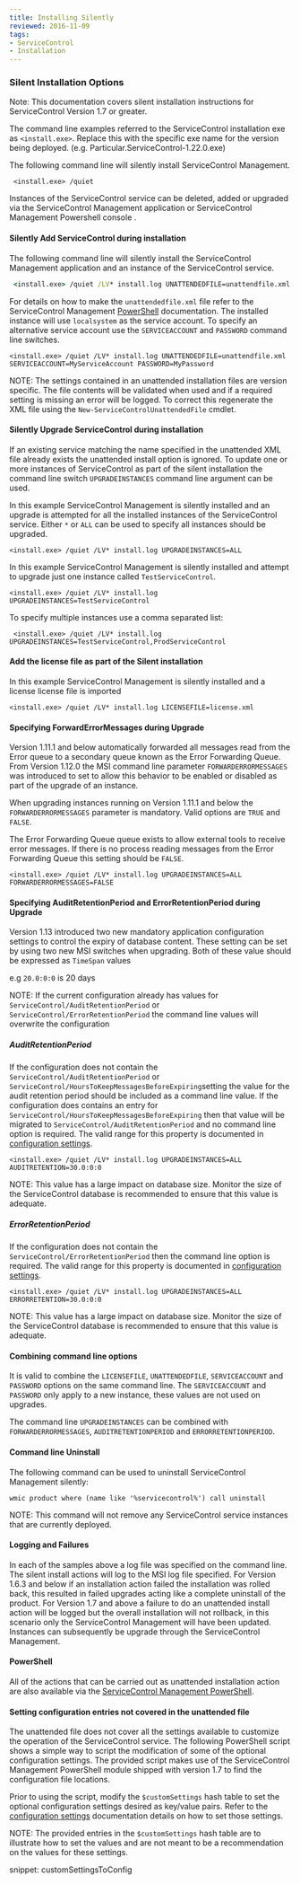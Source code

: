 ```yaml
---
title: Installing Silently
reviewed: 2016-11-09
tags:
- ServiceControl
- Installation
---
```


### Silent Installation Options

Note: This documentation covers silent installation instructions for ServiceControl Version 1.7 or greater.

The command line examples referred to the ServiceControl installation exe as `<install.exe>`.   Replace this with the specific exe name for the version being deployed.  (e.g. Particular.ServiceControl-1.22.0.exe)


The following command line will silently install ServiceControl Management.

```dos
 <install.exe> /quiet
```

Instances of the ServiceControl service can be deleted, added or upgraded via the ServiceControl Management application or ServiceControl Management Powershell console .


#### Silently Add ServiceControl during installation

The following command line will silently install the ServiceControl Management application and an instance of the ServiceControl service.

```bat
 <install.exe> /quiet /LV* install.log UNATTENDEDFILE=unattendfile.xml
```

For details on how to make the `unattendedfile.xml` file refer to the ServiceControl Management [PowerShell](installation-powershell.md) documentation. The installed instance will use `localsystem` as the service account. To specify an alternative service account use the `SERVICEACCOUNT` and `PASSWORD` command line switches.

```dos
<install.exe> /quiet /LV* install.log UNATTENDEDFILE=unattendfile.xml SERVICEACCOUNT=MyServiceAccount PASSWORD=MyPassword
```

NOTE: The settings contained in an unattended installation files are version specific. The file contents will be validated when used and if a required setting is missing an error will be logged. To correct this regenerate the XML file using the `New-ServiceControlUnattendedFile` cmdlet.


#### Silently Upgrade ServiceControl during installation

If an existing service matching the name specified in the unattended XML file already exists the unattended install option is ignored. To update one or more instances of ServiceControl as part of the silent installation the command line switch `UPGRADEINSTANCES` command line argument can be used.

In this example ServiceControl Management is silently installed and an upgrade is attempted for all the installed instances of the ServiceControl service. Either `*` or `ALL` can be used to specify all instances should be upgraded.

```dos
<install.exe> /quiet /LV* install.log UPGRADEINSTANCES=ALL
```

In this example ServiceControl Management is silently installed and attempt to upgrade just one instance called `TestServiceControl`.

```dos
<install.exe> /quiet /LV* install.log UPGRADEINSTANCES=TestServiceControl
```

To specify multiple instances use a comma separated list:

```dos
 <install.exe> /quiet /LV* install.log UPGRADEINSTANCES=TestServiceControl,ProdServiceControl
```


#### Add the license file as part of the Silent installation

In this example ServiceControl Management is silently installed and a license license file is imported

```dos
<install.exe> /quiet /LV* install.log LICENSEFILE=license.xml
```


#### Specifying ForwardErrorMessages during Upgrade

Version 1.11.1 and below automatically forwarded all messages read from the Error queue to a secondary queue known as the Error Forwarding Queue. From Version 1.12.0 the MSI command line parameter `FORWARDERRORMESSAGES` was introduced to set to allow this behavior to be enabled or disabled as part of the upgrade of an instance.

When upgrading instances running on Version 1.11.1 and below the `FORWARDERRORMESSAGES` parameter is mandatory. Valid options are `TRUE` and `FALSE`.

The Error Forwarding Queue queue exists to allow external tools to receive error messages. If there is no process reading messages from the Error Forwarding Queue this setting should be `FALSE`.

```dos
<install.exe> /quiet /LV* install.log UPGRADEINSTANCES=ALL FORWARDERRORMESSAGES=FALSE
```


#### Specifying AuditRetentionPeriod and ErrorRetentionPeriod during Upgrade

Version 1.13 introduced two new mandatory application configuration settings to control the expiry of database content. These setting can be set by using two new MSI switches when upgrading. Both of these value should be expressed as `TimeSpan` values

e.g `20.0:0:0` is 20 days

NOTE: If the current configuration already has values for `ServiceControl/AuditRetentionPeriod` or `ServiceControl/ErrorRetentionPeriod` the command line values will  overwrite the configuration


##### AuditRetentionPeriod

If the configuration does not contain the `ServiceControl/AuditRetentionPeriod` or `ServiceControl/HoursToKeepMessagesBeforeExpiring`setting the value for the audit retention period should be included as a command line value. If the configuration does contains an entry for  `ServiceControl/HoursToKeepMessagesBeforeExpiring` then that value will be migrated to `ServiceControl/AuditRetentionPeriod` and no command line option is required. The valid range for this property is documented in [configuration settings](creating-config-file.md).

```dos
<install.exe> /quiet /LV* install.log UPGRADEINSTANCES=ALL AUDITRETENTION=30.0:0:0
```

NOTE: This value has a large impact on database size. Monitor the size of the ServiceControl database is recommended to ensure that this value is adequate.


##### ErrorRetentionPeriod

If the configuration does not contain the `ServiceControl/ErrorRetentionPeriod` then the command line option is required. The valid range for this property is documented in [configuration settings](creating-config-file.md).

```dos
<install.exe> /quiet /LV* install.log UPGRADEINSTANCES=ALL ERRORRETENTION=30.0:0:0
```

NOTE: This value has a large impact on database size. Monitor the size of the ServiceControl database is recommended to ensure that this value is adequate.


#### Combining command line options

It is valid to combine the `LICENSEFILE`, `UNATTENDEDFILE`,  `SERVICEACCOUNT` and `PASSWORD` options on the same command line. The `SERVICEACCOUNT` and `PASSWORD` only apply to a new instance, these values are not used on upgrades.

The command line `UPGRADEINSTANCES` can be combined with `FORWARDERRORMESSAGES`, `AUDITRETENTIONPERIOD` and `ERRORRETENTIONPERIOD`.


#### Command line Uninstall

The following command can be used to uninstall ServiceControl Management silently:

```dos
wmic product where (name like '%servicecontrol%') call uninstall
```

NOTE: This command will not remove any ServiceControl service instances that are currently deployed.


#### Logging and Failures

In each of the samples above a log file was specified on the command line. The silent install actions will log to the MSI log file specified. For Version 1.6.3 and below if an installation action failed the installation was rolled back, this resulted in failed upgrades acting like a complete uninstall of the product. For Version 1.7 and above a failure to do an unattended install action will be logged but the overall installation will not rollback, in this scenario only the ServiceControl Management will have been updated. Instances can subsequently be upgrade through the ServiceControl Management.


#### PowerShell

All of the actions that can be carried out as unattended installation action are also available via the [ServiceControl Management PowerShell](installation-powershell.md).


#### Setting configuration entries not covered in the unattended file

The unattended file does not cover all the settings available to customize the operation of the ServiceControl service. The following PowerShell script shows a simple way to script the modification of some of the optional configuration settings. The provided script makes use of the ServiceControl Management PowerShell module shipped with version 1.7 to find the configuration file locations.

Prior to using the script, modify the `$customSettings` hash table to set the optional configuration settings desired as key/value pairs. Refer to the [configuration settings](creating-config-file.md) documentation details on how to set those settings.

NOTE: The provided entries in the `$customSettings` hash table are to illustrate how to set the values and are not meant to be a recommendation on the values for these settings.

snippet: customSettingsToConfig
